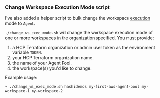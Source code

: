 ### Change Workspace Execution Mode script

I've also added a helper script to bulk change the workspace [execution mode](https://developer.hashicorp.com/terraform/cloud-docs/workspaces/settings#execution-mode) to `Agent`.

`./change_ws_exec_mode.sh` will change the workspace execution mode of one or more workspaces in the organization specified. You must provide:
1. a HCP Terraform organization or admin user token as the environment variable `TOKEN`.
2. your HCP Terraform organization name.
3. the name of your Agent Pool.
4. the workspace(s) you'd like to change.

Example usage:
```
→ ./change_ws_exec_mode.sh hashidemos my-first-aws-agent-pool my-workspace-1 my-workspace-2
```
